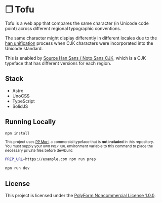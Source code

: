 # ❒ Tofu

Tofu is a web app that compares the same character (in Unicode code point) across different regional typographic conventions.

The same character might display differently in different locales due to the [han unification](https://www.unicode.org/versions/Unicode1.0.0/V2ch02.pdf) process when CJK characters were incorporated into the Unicode standard.

This is enabled by [Source Han Sans / Noto Sans CJK](https://github.com/adobe-fonts/source-han-sans), which is a CJK typeface that has different versions for each region.

## Stack

- Astro
- UnoCSS
- TypeScript
- SolidJS

## Running Locally

```bash
npm install
```

<sub>This project uses [PP Mori](https://pangrampangram.com/products/mori), a commercial typeface that is **not included** in this repository. You must supply your own `PREP_URL` environment variable to this command to place the necessary private files before dev/build.</sub>

```bash
PREP_URL=https://example.com npm run prep
```

```bash
npm run dev
```

## License

This project is licensed under the [PolyForm Noncommercial License 1.0.0](LICENSE).
